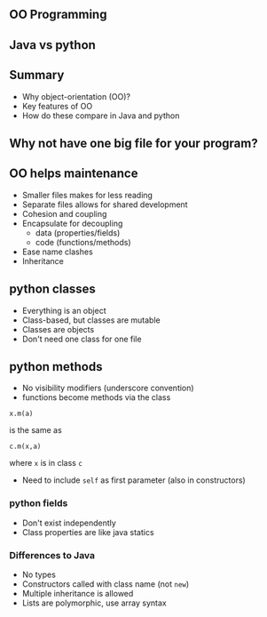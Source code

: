 
## OO Programming
## Java vs python


## Summary

- Why object-orientation (OO)?
- Key features of OO
- How do these compare in Java and python


## Why not have one big file for your program?



## OO helps maintenance

- Smaller files makes for less reading
- Separate files allows for shared development
- Cohesion and coupling
- Encapsulate for decoupling
  - data (properties/fields)
  - code (functions/methods)
- Ease name clashes
- Inheritance


## python classes

- Everything is an object
- Class-based, but classes are mutable
- Classes are objects
- Don't need one class for one file


## python methods

- No visibility modifiers (underscore convention)
- functions become methods via the class
```
x.m(a)
```
is the same as
```
c.m(x,a)
```
where `x` is in class `c`
- Need to include `self` as first parameter (also in constructors)


### python fields

- Don't exist independently
- Class properties are like java statics


### Differences to Java

- No types
- Constructors called with class name (not `new`)
- Multiple inheritance is allowed
- Lists are polymorphic, use array syntax
